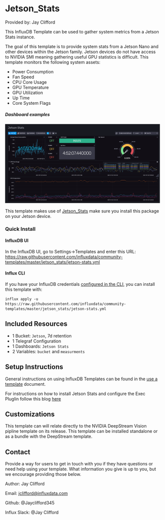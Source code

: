 # Jetson_Stats

Provided by: Jay Clifford

This InfluxDB Template can be used to gather system metrics from a Jetson Stats instance. 

The goal of this template is to provide system stats from a Jetson Nano and other devices within the Jetson family. Jetson devices do not have access to NVIDIA SMI meaning gathering useful GPU statistics is difficult. This template monitors the following system assets:
- Power Consumption
- Fan Speed
- CPU Core Usage
- GPU Temperature
- GPU Utilization
- Up Time
- Core System Flags

##### Dashboard examples
![Jetson Stats Dashboard Screenshot](img/jetson-stats-dashboard.png)




This template makes use of [Jetson_Stats](https://github.com/rbonghi/jetson_stats) make sure you install this package on your Jetson device. 

### Quick Install

#### InfluxDB UI

In the InfluxDB UI, go to Settings->Templates and enter this URL: https://raw.githubusercontent.com/influxdata/community-templates/master/jetson_stats/jetson-stats.yml

#### Influx CLI
If you have your InfluxDB credentials [configured in the CLI](https://v2.docs.influxdata.com/v2.0/reference/cli/influx/config/), you can install this template with:

```
influx apply -u https://raw.githubusercontent.com/influxdata/community-templates/master/jetson_stats/jetson-stats.yml
```

## Included Resources
  - 1 Bucket: `Jetson`, 7d retention
  - 1 Telegraf Configuration
  - 1 Dashboards: `Jetson Stats`
  - 2 Variables: `bucket` and `measurments`

## Setup Instructions

General instructions on using InfluxDB Templates can be found in the [use a template](../docs/use_a_template.md) document.

For instructions on how to install Jetson Stats and configure the Exec Pluglin follow this blog [here](https://www.influxdata.com/blog/nvidia-jetson-series-part-1-jetson-stats/)

## Customizations

This template can will relate directly to the NVIDIA DeepStream Vision pipline template on its release. This template can be installed standalone or as a bundle with the DeepStream template. 

## Contact

Provide a way for users to get in touch with you if they have questions or need help using your template. What information you give is up to you, but we encourage providing those below.

Author: Jay Clifford

Email: jclifford@influxdata.com

Github: @Jayclifford345

Influx Slack: @Jay Clifford